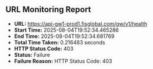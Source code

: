 ## URL Monitoring Report

- **URL:** https://api-gw1-prod1.fisglobal.com/gw/v1/health
- **Start Time:** 2025-08-04T19:52:34.465286
- **End Time:** 2025-08-04T19:52:34.681769
- **Total Time Taken:** 0.216483 seconds
- **HTTP Status Code:** 403
- **Status:** Failure
- **Failure Reason:** HTTP Status Code: 403
